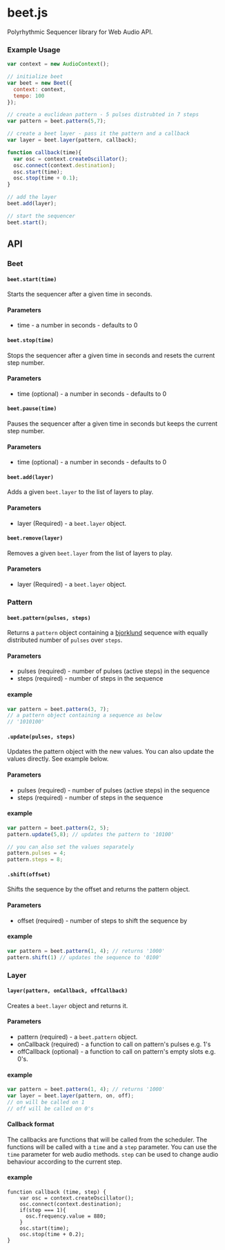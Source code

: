 # beet.js
Polyrhythmic Sequencer library for Web Audio API.



### Example Usage
````js
var context = new AudioContext();

// initialize beet
var beet = new Beet({
  context: context,
  tempo: 100
});

// create a euclidean pattern - 5 pulses distrubted in 7 steps
var pattern = beet.pattern(5,7);

// create a beet layer - pass it the pattern and a callback
var layer = beet.layer(pattern, callback);

function callback(time){
  var osc = context.createOscillator();
  osc.connect(context.destination);
  osc.start(time);
  osc.stop(time + 0.1);
}

// add the layer
beet.add(layer);

// start the sequencer
beet.start();
````
## API

### Beet
#### `beet.start(time)`

Starts the sequencer after a given time in seconds.

#### Parameters
* time - a number in seconds - defaults to 0

#### `beet.stop(time)`

Stops the sequencer after a given time in seconds and resets the current step number.

#### Parameters
* time (optional) - a number in seconds - defaults to 0

#### `beet.pause(time)`

Pauses the sequencer after a given time in seconds but keeps the current step number.

#### Parameters
* time (optional) - a number in seconds - defaults to 0

#### `beet.add(layer)`

Adds a given `beet.layer` to the list of layers to play.

#### Parameters
* layer (Required) - a `beet.layer` object.

#### `beet.remove(layer)`

Removes a given `beet.layer` from the list of layers to play.

#### Parameters
* layer (Required) - a `beet.layer` object.

### Pattern
#### `beet.pattern(pulses, steps)`
Returns a `pattern` object containing a [bjorklund](https://github.com/zya/bjorklund) sequence with equally distributed number of `pulses` over `steps`.

#### Parameters
* pulses (required) - number of pulses (active steps) in the sequence
* steps (required) - number of steps in the sequence

#### example
````js
var pattern = beet.pattern(3, 7);
// a pattern object containing a sequence as below
// '1010100'
````

#### `.update(pulses, steps)`
Updates the pattern object with the new values. You can also update the values directly. See example below.

#### Parameters
* pulses (required) - number of pulses (active steps) in the sequence
* steps (required) - number of steps in the sequence

#### example
````js
var pattern = beet.pattern(2, 5);
pattern.update(5,8); // updates the pattern to '10100'

// you can also set the values separately
pattern.pulses = 4;
pattern.steps = 8;
````

#### `.shift(offset)`
Shifts the sequence by the offset and returns the pattern object.

#### Parameters
* offset (required) - number of steps to shift the sequence by

#### example
````js
var pattern = beet.pattern(1, 4); // returns '1000'
pattern.shift(1) // updates the sequence to '0100'
````

### Layer
#### `layer(pattern, onCallback, offCallback)`
Creates a `beet.layer` object and returns it.

#### Parameters
* pattern (required) - a `beet.pattern` object.
* onCallback (required) - a function to call on pattern's pulses e.g. 1's
* offCallback (optional) - a function to call on pattern's empty slots e.g. 0's.

#### example
````js
var pattern = beet.pattern(1, 4); // returns '1000'
var layer = beet.layer(pattern, on, off); 
// on will be called on 1
// off will be called on 0's
````
#### Callback format
The callbacks are functions that will be called from the scheduler.
The functions will be called with a `time` and a `step` parameter.
You can use the `time` parameter for web audio methods. `step` can be used to change audio behaviour according to the current step.

#### example
````
function callback (time, step) {
    var osc = context.createOscillator();
    osc.connect(context.destination);
    if(step === 1){
      osc.frequency.value = 880;
    }
    osc.start(time);
    osc.stop(time + 0.2);
}
```` 
